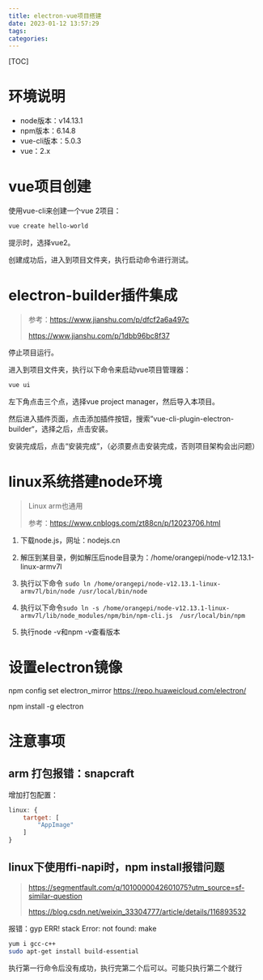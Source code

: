 ```yaml
---
title: electron-vue项目搭建
date: 2023-01-12 13:57:29
tags:
categories:
---
```


[TOC]

# 环境说明

* node版本：v14.13.1
* npm版本：6.14.8
* vue-cli版本：5.0.3
* vue：2.x



# vue项目创建

使用vue-cli来创建一个vue 2项目：

```sh
vue create hello-world
```

提示时，选择vue2。

创建成功后，进入到项目文件夹，执行启动命令进行测试。



# electron-builder插件集成

> 参考：https://www.jianshu.com/p/dfcf2a6a497c
>
> https://www.jianshu.com/p/1dbb96bc8f37

停止项目运行。

进入到项目文件夹，执行以下命令来启动vue项目管理器：

```sh
vue ui
```

左下角点击三个点，选择vue project manager，然后导入本项目。

然后进入插件页面，点击添加插件按钮，搜索”vue-cli-plugin-electron-builder“，选择之后，点击安装。

安装完成后，点击“安装完成”，（必须要点击安装完成，否则项目架构会出问题）



# linux系统搭建node环境

> Linux arm也通用
>
> 参考：https://www.cnblogs.com/zt88cn/p/12023706.html

1. 下载node.js，网址：nodejs.cn
2. 解压到某目录，例如解压后node目录为：/home/orangepi/node-v12.13.1-linux-armv7l
3. 执行以下命令 ```sudo ln /home/orangepi/node-v12.13.1-linux-armv7l/bin/node /usr/local/bin/node```

4. 执行以下命令```sudo ln -s /home/orangepi/node-v12.13.1-linux-armv7l/lib/node_modules/npm/bin/npm-cli.js  /usr/local/bin/npm```

5. 执行node -v和npm -v查看版本



# 设置electron镜像

npm config set electron_mirror https://repo.huaweicloud.com/electron/ 

npm install -g electron



# 注意事项

## arm 打包报错：snapcraft

增加打包配置：

```javascript
linux: {
	tartget: [
		"AppImage"
	]
}
```

## linux下使用ffi-napi时，npm install报错问题

> https://segmentfault.com/q/1010000042601075?utm_source=sf-similar-question
>
> https://blog.csdn.net/weixin_33304777/article/details/116893532

报错：gyp ERR! stack Error: not found: make

```sh
yum i gcc-c++
sudo apt-get install build-essential
```

执行第一行命令后没有成功，执行完第二个后可以。可能只执行第二个就行
